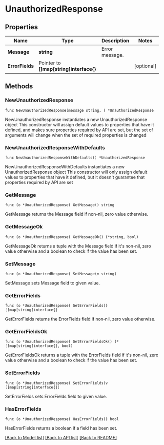 # UnauthorizedResponse

## Properties

Name | Type | Description | Notes
------------ | ------------- | ------------- | -------------
**Message** | **string** | Error message. | 
**ErrorFields** | Pointer to **[]map[string]interface{}** |  | [optional] 

## Methods

### NewUnauthorizedResponse

`func NewUnauthorizedResponse(message string, ) *UnauthorizedResponse`

NewUnauthorizedResponse instantiates a new UnauthorizedResponse object
This constructor will assign default values to properties that have it defined,
and makes sure properties required by API are set, but the set of arguments
will change when the set of required properties is changed

### NewUnauthorizedResponseWithDefaults

`func NewUnauthorizedResponseWithDefaults() *UnauthorizedResponse`

NewUnauthorizedResponseWithDefaults instantiates a new UnauthorizedResponse object
This constructor will only assign default values to properties that have it defined,
but it doesn't guarantee that properties required by API are set

### GetMessage

`func (o *UnauthorizedResponse) GetMessage() string`

GetMessage returns the Message field if non-nil, zero value otherwise.

### GetMessageOk

`func (o *UnauthorizedResponse) GetMessageOk() (*string, bool)`

GetMessageOk returns a tuple with the Message field if it's non-nil, zero value otherwise
and a boolean to check if the value has been set.

### SetMessage

`func (o *UnauthorizedResponse) SetMessage(v string)`

SetMessage sets Message field to given value.


### GetErrorFields

`func (o *UnauthorizedResponse) GetErrorFields() []map[string]interface{}`

GetErrorFields returns the ErrorFields field if non-nil, zero value otherwise.

### GetErrorFieldsOk

`func (o *UnauthorizedResponse) GetErrorFieldsOk() (*[]map[string]interface{}, bool)`

GetErrorFieldsOk returns a tuple with the ErrorFields field if it's non-nil, zero value otherwise
and a boolean to check if the value has been set.

### SetErrorFields

`func (o *UnauthorizedResponse) SetErrorFields(v []map[string]interface{})`

SetErrorFields sets ErrorFields field to given value.

### HasErrorFields

`func (o *UnauthorizedResponse) HasErrorFields() bool`

HasErrorFields returns a boolean if a field has been set.


[[Back to Model list]](../README.md#documentation-for-models) [[Back to API list]](../README.md#documentation-for-api-endpoints) [[Back to README]](../README.md)


